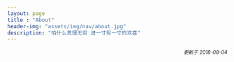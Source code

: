 ```yaml
--- 
layout: page 
title : "About"
header-img: "assets/img/nav/about.jpg" 
description: "怕什么真理无穷 进一寸有一寸的欢喜" 
---
```



<p align="right" style="font-size:80%"><em>更新于 2018-08-04</em></p>